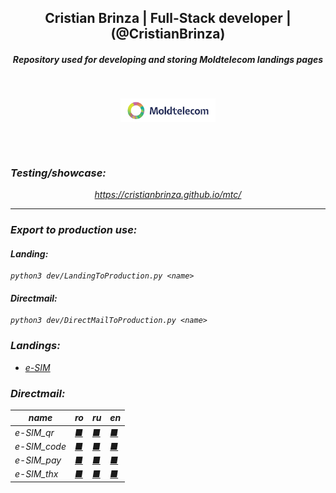 <h2 align="center">Cristian Brinza | Full-Stack developer | (@CristianBrinza) </h2>
<h5 align="center"><i>Repository used for developing and storing Moldtelecom landings pages</h5></br>


<p align=center>                           
  <img align=center style="height: 30%;
  width: 30%; " src="images/logo.png" />
</p> 
<br><br>

### Testing/showcase:
<p align="center"><a href="https://cristianbrinza.github.io/mtc/">https://cristianbrinza.github.io/mtc/</a></p>


<hr>

### Export to production use:


#### Landing:

```
python3 dev/LandingToProduction.py <name>
```

#### Directmail:

```
python3 dev/DirectMailToProduction.py <name>
```


### Landings:

- [e-SIM](https://cristianbrinza.github.io/mtc/landings/esim.html)

### Directmail:


|name|ro|ru|en|
|----|----|----|----|
|e-SIM_qr|[■](https://cristianbrinza.github.io/mtc/directmail/esim_qr_ro.html)|[■](https://cristianbrinza.github.io/mtc/directmail/esim_qr_ru.html)|[■](https://cristianbrinza.github.io/mtc/directmail/esim_qr_en.html)
|e-SIM_code|[■](https://cristianbrinza.github.io/mtc/directmail/esim_code_ro.html)|[■](https://cristianbrinza.github.io/mtc/directmail/esim_code_ru.html)|[■](https://cristianbrinza.github.io/mtc/directmail/esim_code_en.html)
|e-SIM_pay|[■](https://cristianbrinza.github.io/mtc/directmail/esim_pay_ro.html)|[■](https://cristianbrinza.github.io/mtc/directmail/esim_pay_ru.html)|[■](https://cristianbrinza.github.io/mtc/directmail/esim_pay_en.html)
|e-SIM_thx|[■](https://cristianbrinza.github.io/mtc/directmail/esim_thx_ro.html)|[■](https://cristianbrinza.github.io/mtc/directmail/esim_thx_ru.html)|[■](https://cristianbrinza.github.io/mtc/directmail/esim_thx_en.html)
